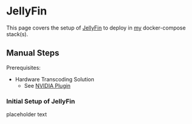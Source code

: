 # JellyFin

This page covers the setup of [JellyFin](https://github.com/jellyfin/jellyfin) to deploy in [my](https://github.com/adamzvolanek/DevRack/blob/main/docker-compose/jelly/jellyfin.yaml) docker-compose stack(s).

## Manual Steps

Prerequisites:

- Hardware Transcoding Solution
  - See [NVIDIA Plugin](./unraid#nvidia-gpu-plugin)

### Initial Setup of JellyFin

placeholder text
